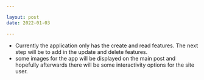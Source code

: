 ```yaml
---

layout: post
date: 2022-01-03

---
```


- Currently the application only has the create and read features. The next step will be to add in the update and delete features.
- some images for the app will be displayed on the main post and hopefully afterwards there will be some interactivity options for the site user.